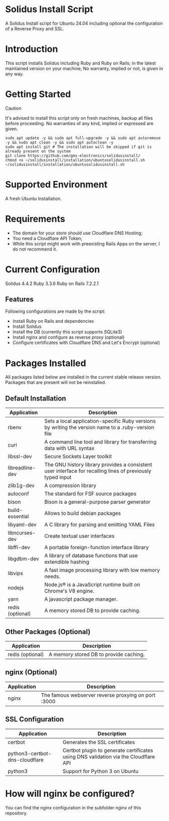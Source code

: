 # Solidus Install Script
A Solidus Install script for Ubuntu 24.04 including optional the configuration of a Reverse Proxy and SSL.

# Introduction
This script installs Solidus including Ruby and Ruby on Rails;
in the latest maintained version on your machine;
No warranty, implied or not, is given in any way.

# Getting Started

> [!CAUTION]
> It's advised to install this script only on fresh machines, backup all files before proceeding.
> No warranties of any kind, implied or expressed are given.

```
sudo apt update -y && sudo apt full-upgrade -y && sudo apt autoremove -y && sudo apt clean -y && sudo apt autoclean -y
sudo apt install git # The installation will be skipped if git is already present on the system
git clone https://github.com/gms-electronics/solidusinstall/
chmod +x ~/solidusinstall/installation/ubuntusolidusinstall.sh
~/solidusinstall/installation/ubuntusolidusinstall.sh
```

# Supported Environment
A fresh Ubuntu Installation.

# Requirements
* The domain for your store should use Cloudflare DNS Hosting;
* You need a Cloudflare API Token;
* While this script might work with preexisting Rails Apps on the server, I do not recommend it. 

# Current Configuration
Solidus 4.4.2
Ruby 3.3.6
Ruby on Rails 7.2.2.1

## Features 
Following configurations are made by the script:
* Install Ruby on Rails and dependencies
* Install Solidus
* Install the DB (currently this script supports SQLite3)
* Install nginx and configure as reverse proxy (optional)
* Configure certificates with Cloudflare DNS and Let's Encrypt (optional)

# Packages Installed
All packages listed below are installed in the current stable release version. Packages that are present will not be reinstalled.

## Default Installation
| Application     | Description                                                                                                |
|-----------------|------------------------------------------------------------------------------------------------------------|
| rbenv           | Sets a local application-specific Ruby versions by writing the version name to a .ruby-version file        |
| curl            | A command line tool and library for transferring data with URL syntax                                      |
| libssl-dev      | Secure Sockets Layer toolkit                                                                               |
| libreadline-dev | The GNU history library provides a consistent user interface for recalling lines of previously typed input |
| zlib1g-dev      | A compression library                                                                                      |
| autoconf        | The standard for FSF source packages                                                                       |
| bison           | Bison is a general-purpose parser generator                                                                |
| build-essential | Allows to build debian packages                                                                            |
| libyaml-dev     | A C library for parsing and emitting YAML Files                                                            |
| libncurses-dev  | Create textual user interfaces                                                                             |
| libffi-dev      | A portable foreign-function interface library                                                              |
| libgdbm-dev     | A library of database functions that use extendible hashing                                                |
| libvips         | A fast image processing library with low memory needs.                                                     |
| nodejs          | Node.js® is a JavaScript runtime built on Chrome's V8 engine.                                              |
| yarn            | A javascript package manager.                                                                              |
| redis (optional)| A memory stored DB to provide caching.                                                                     |

## Other Packages (Optional)
| Application     | Description                                                                                                |
|-----------------|------------------------------------------------------------------------------------------------------------|
| redis (optional)| A memory stored DB to provide caching.                                                                     |

## nginx (Optional)
| Application     | Description                                                                                                |
|-----------------|------------------------------------------------------------------------------------------------------------|
| nginx           | The famous webserver reverse proxying on port :3000                                                        |

## SSL Configuration

| Application     | Description                                                                                                |
|-----------------|------------------------------------------------------------------------------------------------------------|
| certbot           | Generates the SSL certificates                                                        |
| python3-certbot-dns-cloudflare         | Certbot plugin to generate certificates using DNS validation via the Cloudflare API |
| python3         | Support for Python 3 on Ubuntu|

# How will nginx be configured?
You can find the nginx configuration in the subfolder nginx of this repository.
